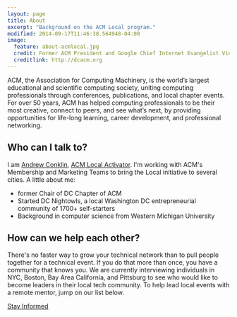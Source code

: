 ```yaml
---
layout: page
title: About
excerpt: "Background on the ACM Local program."
modified: 2014-09-17T11:46:38.564948-04:00
image:
  feature: about-acmlocal.jpg
  credit: Former ACM President and Google Chief Internet Evangelist Vint Cerf speaks to the DC Chapter of ACM.
  creditlink: http://dcacm.org
---
```


ACM, the Association for Computing Machinery, is the world’s largest educational and scientific computing society, uniting computing professionals through conferences, publications, and local chapter events. For over 50 years, ACM has helped computing professionals to be their most creative, connect to peers, and see what’s next, by providing opportunities for life-long learning, career development, and professional networking.

## Who can I talk to?

I am [Andrew Conklin](http://conkuer.com/resume), [ACM Local Activator](mailto:adconk@staff.acm.org). I'm working with ACM's Membership and Marketing Teams to bring the Local initiative to several cities.  A little about me:

* former Chair of DC Chapter of ACM
* Started DC Nightowls, a local Washington DC entrepreneurial community of 1700+ self-starters
* Background in computer science from Western Michigan University

## How can we help each other?

There's no faster way to grow your technical network than to pull people together for a technical event.  If you do that more than once, you have a community that knows you.  We are currently interviewing individuals in NYC, Boston, Bay Area California, and Pittsburg to see who would like to become leaders in their local tech community. To help lead local events with a remote mentor, jump on our list below.

<a markdown="0" href="http://eepurl.com/3xhIX" class="btn">Stay Informed</a>
